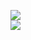 [![](https://img.shields.io/badge/Made%20With-Github%20Spray-lightgrey.svg?style=for-the-badge&logo=github)](https://github.com/Annihil/github-spray#7812)  
[![](https://i.imgur.com/2DrTn0Z.gif)](https://github.com/Annihil/github-spray)
